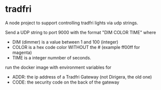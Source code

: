 # tradfri

A node project to support controlling tradfri lights via udp strings. 

Send a UDP string to port 9000 with the format "DIM COLOR TIME" where
  - DIM (dimmer) is a value between 1 and 100 (integer)
  - COLOR is a hex code color WITHOUT the # (example ff00ff for magenta)
  - TIME is a integer numnber of seconds.
 
 
 run the docker image with environment variables for
  - ADDR: the ip address of a Tradfri Gateway (not Dirigera, the old one)
  - CODE: the security code on the back of the gateway
  
  
